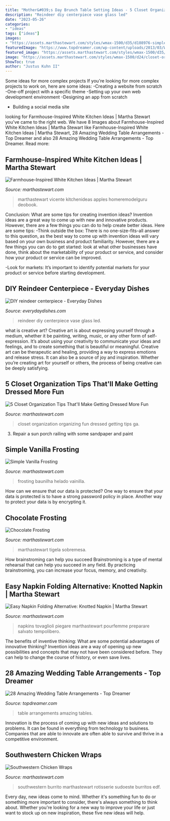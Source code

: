 ```yaml
---
title: "Mother&#039;s Day Brunch Table Setting Ideas - 5 Closet Organization Tips That&#039;ll Make Getting Dressed More Fun"
description: "Reindeer diy centerpiece vase glass led"
date: "2023-05-26"
categories:
- "ideas"
tags: ["ideas"]
images:
- "https://assets.marthastewart.com/styles/wmax-1500/d35/d108976-simple-vanilla-frosting-002/d108976-simple-vanilla-frosting-002_horiz.jpg?itok=E6VDvx68"
featuredImage: "https://www.topdreamer.com/wp-content/uploads/2013/03/Wedding-Table-Arrangements-7.jpg"
featured_image: "https://assets.marthastewart.com/styles/wmax-1500/d35/d108976-simple-vanilla-frosting-002/d108976-simple-vanilla-frosting-002_horiz.jpg?itok=E6VDvx68"
image: "https://assets.marthastewart.com/styles/wmax-1500/d24/closet-organization-1216/closet-organization-1216.jpg?itok=zLCedCM8"
ShowToc: true
author: "Justus Kuhn II"
---
```



Some ideas for more complex projects
If you're looking for more complex projects to work on, here are some ideas: 
-Creating a website from scratch 
-One-off project with a specific theme 
-Setting up your own web development environment 
-Designing an app from scratch 
- Building a social media site

	

		
looking for Farmhouse-Inspired White Kitchen Ideas | Martha Stewart you've came to the right web. We have 8 Images about Farmhouse-Inspired White Kitchen Ideas | Martha Stewart like Farmhouse-Inspired White Kitchen Ideas | Martha Stewart, 28 Amazing Wedding Table Arrangements - Top Dreamer and also 28 Amazing Wedding Table Arrangements - Top Dreamer. Read more:
		
    
## Farmhouse-Inspired White Kitchen Ideas | Martha Stewart

<img loading=lazy src="https://assets.marthastewart.com/styles/wmax-1500/d28/5508-Vicente-1777pix-short-1/5508-Vicente-1777pix-short-1.jpg?itok=vHZZaDGz" onerror="this.onerror=null;this.src='https://tse1.mm.bing.net/th?id=OIP.XB1qkLWbW17EpuWyz0A0zwHaKh&amp;pid=15.1';" alt="Farmhouse-Inspired White Kitchen Ideas | Martha Stewart">

_Source: marthastewart.com_

>marthastewart vicente kitchenideas apples homeremodelguru deobook. 

	

Conclusion: What are some tips for creating invention ideas?
Invention ideas are a great way to come up with new and innovative products. However, there are a few things you can do to help create better ideas. Here are some tips:
-Think outside the box: There is no one-size-fits-all answer to this question, as the best way to come up with invention ideas will vary based on your own business and product familiarity. However, there are a few things you can do to get started: look at what other businesses have done, think about the marketability of your product or service, and consider how your product or service can be improved.

-Look for markets: It’s important to identify potential markets for your product or service before starting development.

    
## DIY Reindeer Centerpiece - Everyday Dishes

<img loading=lazy src="https://everydaydishes.com/wp-content/uploads/2013/10/reindeer-centerpiece-cherylstyle-cheryl-najafi-H.jpg" onerror="this.onerror=null;this.src='https://tse3.mm.bing.net/th?id=OIP.zZtXa5pAsya5AYe61YDRpAHaLH&amp;pid=15.1';" alt="DIY reindeer centerpiece - Everyday Dishes">

_Source: everydaydishes.com_

>reindeer diy centerpiece vase glass led. 

	

what is creative art?
Creative art is about expressing yourself through a medium, whether it be painting, writing, music, or any other form of self-expression. It’s about using your creativity to communicate your ideas and feelings, and to create something that is beautiful or meaningful.
Creative art can be therapeutic and healing, providing a way to express emotions and release stress. It can also be a source of joy and inspiration. Whether you’re creating art for yourself or others, the process of being creative can be deeply satisfying.

    
## 5 Closet Organization Tips That&#039;ll Make Getting Dressed More Fun

<img loading=lazy src="https://assets.marthastewart.com/styles/wmax-1500/d24/closet-organization-1216/closet-organization-1216.jpg?itok=zLCedCM8" onerror="this.onerror=null;this.src='https://tse2.mm.bing.net/th?id=OIP.TpBuBcsz3B40Rw9zUipaDQHaKh&amp;pid=15.1';" alt="5 Closet Organization Tips That&#039;ll Make Getting Dressed More Fun">

_Source: marthastewart.com_

>closet organization organizing fun dressed getting tips ga. 

	

3. Repair a sun porch railing with some sandpaper and paint

    
## Simple Vanilla Frosting

<img loading=lazy src="https://assets.marthastewart.com/styles/wmax-1500/d35/d108976-simple-vanilla-frosting-002/d108976-simple-vanilla-frosting-002_horiz.jpg?itok=E6VDvx68" onerror="this.onerror=null;this.src='https://tse1.mm.bing.net/th?id=OIP.gZYFMbEWv6LQQMC2RBB26QHaEK&amp;pid=15.1';" alt="Simple Vanilla Frosting">

_Source: marthastewart.com_

>frosting baunilha helado vainilla. 

	

How can we ensure that our data is protected?
One way to ensure that your data is protected is to have a strong password policy in place. Another way to protect your data is by encrypting it.

    
## Chocolate Frosting

<img loading=lazy src="http://assets.marthastewart.com/styles/wmax-1500/d31/one-bowl-chocolate-cake-D105483/one-bowl-chocolate-cake-D105483_horiz.jpg?itok=SUxCWQpN" onerror="this.onerror=null;this.src='https://tse2.mm.bing.net/th?id=OIP.AEo9eV1k5Wyh93kHMGYpbQHaEK&amp;pid=15.1';" alt="Chocolate Frosting">

_Source: marthastewart.com_

>marthastewart tigela sobremesa. 

	

How brainstroming can help you succeed
Brainstroming is a type of mental rehearsal that can help you succeed in any field. By practicing brainstroming, you can increase your focus, memory, and creativity.

    
## Easy Napkin Folding Alternative: Knotted Napkin | Martha Stewart

<img loading=lazy src="https://assets.marthastewart.com/styles/wmax-1500/d31/knotted-napkin-tablescape100615/knotted-napkin-tablescape100615.JPG?itok=JSWHuE9H" onerror="this.onerror=null;this.src='https://tse4.mm.bing.net/th?id=OIP.iR1f_gDxQdWWik7-UPd6DAHaKh&amp;pid=15.1';" alt="Easy Napkin Folding Alternative: Knotted Napkin | Martha Stewart">

_Source: marthastewart.com_

>napkins tovaglioli piegare marthastewart pourfemme preparare salvato tempolibero. 

	

The benefits of inventive thinking: What are some potential advantages of innovative thinking?
Invention ideas are a way of opening up new possibilities and concepts that may not have been considered before. They can help to change the course of history, or even save lives.

    
## 28 Amazing Wedding Table Arrangements - Top Dreamer

<img loading=lazy src="https://www.topdreamer.com/wp-content/uploads/2013/03/Wedding-Table-Arrangements-7.jpg" onerror="this.onerror=null;this.src='https://tse4.mm.bing.net/th?id=OIP.p_6yDCiD_K5t2AUJNY9yKAHaLO&amp;pid=15.1';" alt="28 Amazing Wedding Table Arrangements - Top Dreamer">

_Source: topdreamer.com_

>table arrangements amazing tables. 

	

Innovation is the process of coming up with new ideas and solutions to problems. It can be found in everything from technology to business. Companies that are able to innovate are often able to survive and thrive in a competitive environment.

    
## Southwestern Chicken Wraps

<img loading=lazy src="https://assets.marthastewart.com/styles/wmax-1500/d21/1103_edf_swchickwraps/1103_edf_swchickwraps_sq.jpg?itok=VR0_10aU" onerror="this.onerror=null;this.src='https://tse4.mm.bing.net/th?id=OIP.GA4OeheXW9-erNBaxjTT4wHaHa&amp;pid=15.1';" alt="Southwestern Chicken Wraps">

_Source: marthastewart.com_

>southwestern burrito marthastewart rotisserie sudoeste burritos edf. 

	

Every day, new ideas come to mind. Whether it's something fun to do or something more important to consider, there's always something to think about. Whether you're looking for a new way to improve your life or just want to stock up on new inspiration, these five new ideas will help.

